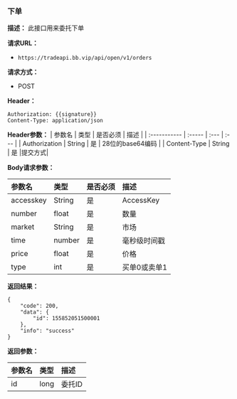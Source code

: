 ### 下单

**描述：**
此接口用来委托下单

**请求URL：** 
- ` https://tradeapi.bb.vip/api/open/v1/orders `

**请求方式：**
- POST

**Header：**

```
Authorization: {{signature}}
Content-Type: application/json
```

**Header参数：**
| 参数名          | 类型     | 是否必须 | 描述   |
| :----------- | :----- | :--- | :--- |
| Authorization | String | 是    | 28位的base64编码 |
| Content-Type | String | 是 |提交方式|

**Body请求参数：**

| 参数名          | 类型     | 是否必须 | 描述   |
| :----------- | :----- | :--- | :--- |
| accesskey | String | 是    | AccessKey |
| number | float | 是    | 数量 |
| market | String | 是    | 市场 |
| time | number | 是    | 毫秒级时间戳 |
| price | float | 是    | 价格 |
| type | int | 是    | 买单0或卖单1 |

**返回结果：**

```
{
	"code": 200,
	"data": {
		"id": 155852051500001
	},
	"info": "success"
}
```

**返回参数：**

| 参数名          | 类型   | 描述   |
| :----------- |  :--- | :--- |
| id | long     | 委托ID |

